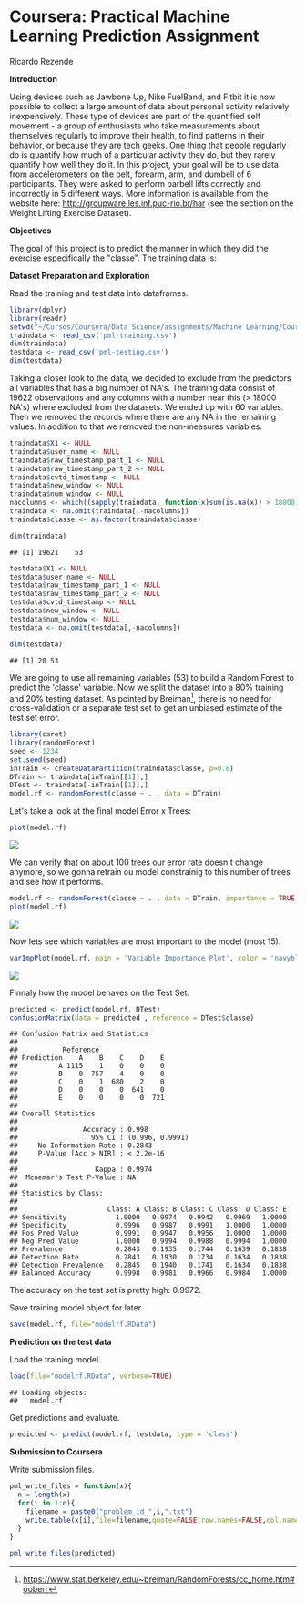 # Coursera: Practical Machine Learning Prediction Assignment
Ricardo Rezende  

**Introduction**

Using devices such as Jawbone Up, Nike FuelBand, and Fitbit it is now possible to collect a large amount of data about personal activity relatively inexpensively. These type of devices are part of the quantified self movement - a group of enthusiasts who take measurements about themselves regularly to improve their health, to find patterns in their behavior, or because they are tech geeks. One thing that people regularly do is quantify how much of a particular activity they do, but they rarely quantify how well they do it. In this project, your goal will be to use data from accelerometers on the belt, forearm, arm, and dumbell of 6 participants. They were asked to perform barbell lifts correctly and incorrectly in 5 different ways. More information is available from the website here: http://groupware.les.inf.puc-rio.br/har (see the section on the Weight Lifting Exercise Dataset).

**Objectives**

The goal of this project is to predict the manner in which they did the exercise especifically the "classe". The training data is:

**Dataset Preparation and Exploration**

Read the training and test data into dataframes.


```r
library(dplyr)
library(readr)
setwd("~/Cursos/Coursera/Data Science/assignments/Machine Learning/Course Project")
traindata <- read_csv('pml-training.csv')
dim(traindata)
testdata <- read_csv('pml-testing.csv')
dim(testdata)
```

Taking a closer look to the data, we decided to exclude from the predictors all variables that has a big number of NA's. The training data consist of 19622 observations and any columns with a number near this (> 18000 NA's) where excluded from the datasets. We ended up with 60 variables. Then we removed the records where there are any NA in the remaining values. In addition to that we removed the non-measures variables.


```r
traindata$X1 <- NULL
traindata$user_name <- NULL
traindata$raw_timestamp_part_1 <- NULL
traindata$raw_timestamp_part_2 <- NULL
traindata$cvtd_timestamp <- NULL
traindata$new_window <- NULL
traindata$num_window <- NULL
nacolumns <- which((sapply(traindata, function(x)sum(is.na(x)) > 18000)))
traindata <- na.omit(traindata[,-nacolumns])
traindata$classe <- as.factor(traindata$classe)

dim(traindata)
```

```
## [1] 19621    53
```

```r
testdata$X1 <- NULL
testdata$user_name <- NULL
testdata$raw_timestamp_part_1 <- NULL
testdata$raw_timestamp_part_2 <- NULL
testdata$cvtd_timestamp <- NULL
testdata$new_window <- NULL
testdata$num_window <- NULL
testdata <- na.omit(testdata[,-nacolumns])

dim(testdata)
```

```
## [1] 20 53
```

We are going to use all remaining variables (53) to build a Random Forest to predict the 'classe' variable.
Now we split the dataset into a 80% training and 20% testing dataset. 
As pointed by Breiman[^Breiman], there is no need for cross-validation or a separate test set to get an unbiased estimate of the test set error.

[^Breiman]: https://www.stat.berkeley.edu/~breiman/RandomForests/cc_home.htm#ooberr

```r
library(caret)
library(randomForest)
seed <- 1234
set.seed(seed)
inTrain <- createDataPartition(traindata$classe, p=0.8)
DTrain <- traindata[inTrain[[1]],]
DTest <- traindata[-inTrain[[1]],]
model.rf <- randomForest(classe ~ . , data = DTrain)
```

Let's take a look at the final model Error x Trees:


```r
plot(model.rf)
```

![](predictionAssignment_files/figure-html/unnamed-chunk-4-1.png)<!-- -->

We can verify that on about 100 trees our error rate doesn't change anymore, so we gonna retrain ou model constrainig to this number of trees and see how it performs.


```r
model.rf <- randomForest(classe ~ . , data = DTrain, importance = TRUE, ntree = 100)
plot(model.rf)
```

![](predictionAssignment_files/figure-html/unnamed-chunk-5-1.png)<!-- -->

Now lets see which variables are most important to the model (most 15).


```r
varImpPlot(model.rf, main = 'Variable Importance Plot', color = 'navyblue', bg = 'red', n.var = 15)
```

![](predictionAssignment_files/figure-html/unnamed-chunk-6-1.png)<!-- -->

Finnaly how the model behaves on the Test Set.


```r
predicted <- predict(model.rf, DTest)
confusionMatrix(data = predicted , reference = DTest$classe)
```

```
## Confusion Matrix and Statistics
## 
##           Reference
## Prediction    A    B    C    D    E
##          A 1115    1    0    0    0
##          B    0  757    4    0    0
##          C    0    1  680    2    0
##          D    0    0    0  641    0
##          E    0    0    0    0  721
## 
## Overall Statistics
##                                          
##                Accuracy : 0.998          
##                  95% CI : (0.996, 0.9991)
##     No Information Rate : 0.2843         
##     P-Value [Acc > NIR] : < 2.2e-16      
##                                          
##                   Kappa : 0.9974         
##  Mcnemar's Test P-Value : NA             
## 
## Statistics by Class:
## 
##                      Class: A Class: B Class: C Class: D Class: E
## Sensitivity            1.0000   0.9974   0.9942   0.9969   1.0000
## Specificity            0.9996   0.9987   0.9991   1.0000   1.0000
## Pos Pred Value         0.9991   0.9947   0.9956   1.0000   1.0000
## Neg Pred Value         1.0000   0.9994   0.9988   0.9994   1.0000
## Prevalence             0.2843   0.1935   0.1744   0.1639   0.1838
## Detection Rate         0.2843   0.1930   0.1734   0.1634   0.1838
## Detection Prevalence   0.2845   0.1940   0.1741   0.1634   0.1838
## Balanced Accuracy      0.9998   0.9981   0.9966   0.9984   1.0000
```

The accuracy on the test set is pretty high: 0.9972.

Save training model object for later.


```r
save(model.rf, file="modelrf.RData")
```

**Prediction on the test data**

Load the training model.


```r
load(file="modelrf.RData", verbose=TRUE)
```

```
## Loading objects:
##   model.rf
```

Get predictions and evaluate.


```r
predicted <- predict(model.rf, testdata, type = 'class')
```

**Submission to Coursera**

Write submission files.


```r
pml_write_files = function(x){
  n = length(x)
  for(i in 1:n){
    filename = paste0("problem_id_",i,".txt")
    write.table(x[i],file=filename,quote=FALSE,row.names=FALSE,col.names=FALSE)
  }
}

pml_write_files(predicted)
```
